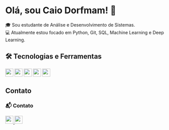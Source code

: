 <h1> Olá, sou Caio Dorfmam! 👋</h1>

<p>
🎓 Sou estudante de Análise e Desenvolvimento de Sistemas. <br>
💻 Atualmente estou focado em Python, Git, SQL, Machine Learning e Deep Learning.
</p>
<h2>🛠️ Tecnologias e Ferramentas</h2>  

<p align="left">
  <img src="https://img.shields.io/badge/Python-3776AB?style=flat&logo=python&logoColor=white" height="25" />
  <img src="https://img.shields.io/badge/Git-F05032?style=flat&logo=git&logoColor=white" height="25" />
  <img src="https://img.shields.io/badge/PostgreSQL-336791?style=flat&logo=postgresql&logoColor=white" height="25"" />
  <img src="https://img.shields.io/badge/Machine%20Learning-FF6F00?style=flat&logo=scikitlearn&logoColor=white" height="25" />
  <img src="https://img.shields.io/badge/Deep%20Learning-272727?style=flat&logo=tensorflow&logoColor=orange" height="25" />
</p>
<h2> Contato </h2>

### 📬 Contato

<p align="left">
  <a href="mailto:seuemail@email.com">
    <img src="https://img.shields.io/badge/E--mail-0077B5?style=flat&logo=gmail&logoColor=white" height="25" />
  </a>
  <a href="https://www.linkedin.com/in/seuperfil/">
    <img src="https://img.shields.io/badge/LinkedIn-0077B5?style=flat&logo=linkedin&logoColor=white" height="25" />
  </a>
</p>

